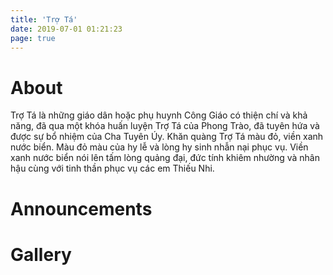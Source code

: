 ```yaml
---
title: 'Trợ Tá'
date: 2019-07-01 01:21:23
page: true
---
```


# About
Trợ Tá là những giáo dân hoặc phụ huynh Công Giáo có thiện chí và khả
năng, đã qua một khóa huấn luyện Trợ Tá của Phong Trào, đã tuyên hứa và
được sự bổ nhiệm của Cha Tuyên Úy. Khăn quàng Trợ Tá màu đỏ, viền xanh
nước biển. Màu đỏ màu của hy lễ và lòng hy sinh nhẫn nại phục vụ. Viền
xanh nước biển nói lên tấm lòng quảng đại, đức tính khiêm nhường và
nhân hậu cùng với tinh thần phục vụ các em Thiếu Nhi.

# Announcements

# Gallery

